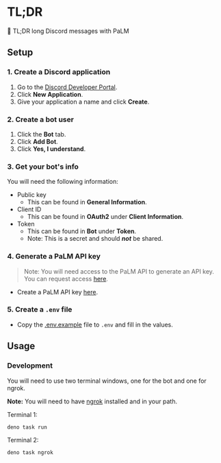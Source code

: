 # TL;DR

🌴 TL;DR long Discord messages with PaLM

## Setup

### 1. Create a Discord application

1. Go to the [Discord Developer Portal](https://discord.com/developers/applications).
2. Click **New Application**.
3. Give your application a name and click **Create**.

### 2. Create a bot user

1. Click the **Bot** tab.
2. Click **Add Bot**.
3. Click **Yes, I understand**.

### 3. Get your bot's info

You will need the following information:

- Public key
  - This can be found in **General Information**.
- Client ID
  - This can be found in **OAuth2** under **Client Information**.
- Token
  - This can be found in **Bot** under **Token**.
  - Note: This is a secret and should **_not_** be shared.

### 4. Generate a PaLM API key

> Note: You will need access to the PaLM API to generate an API key.
> You can request access [here](https://makersuite.google.com/waitlist).

- Create a PaLM API key [here](https://makersuite.google.com/app/apikey).

### 5. Create a `.env` file

- Copy the [.env.example](.env.example) file to `.env` and fill in the values.

## Usage

### Development

You will need to use two terminal windows, one for the bot and one for ngrok.

**Note:** You will need to have [ngrok](https://dashboard.ngrok.com/get-started/setup) installed and in your path.

Terminal 1:

```bash
deno task run
```

Terminal 2:

```bash
deno task ngrok
```
